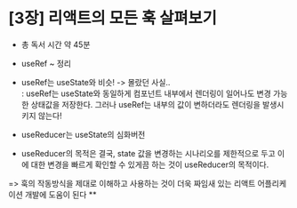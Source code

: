 # [3장] 리액트의 모든 훅 살펴보기

- 총 독서 시간 약 45분
- useRef ~ 정리
- useRef는 useState와 비슷! -> 몰랐던 사실..<br>
  : useRef는 useState와 동일하게 컴포넌트 내부에서 렌더링이 일어나도 변경 가능한 상태값을 저장한다. 그러나 useRef는 내부의 값이 변하더라도 렌더링을 발생시키지 않는다!

- useReducer는 useState의 심화버전
- useReducer의 목적은 결국, state 값을 변경하는 시나리오를 제한적으로 두고 이에 대한 변경을 빠르게 확인할 수 있게끔 하는 것이 useReducer의 목적이다.

=> 훅의 작동방식을 제대로 이해하고 사용하는 것이 더욱 짜임새 있는 리액트 어플리케이션 개발에 도움이 된다 \*\*
